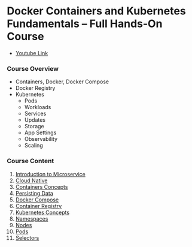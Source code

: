 # Docker Containers and Kubernetes Fundamentals – Full Hands-On Course

- [Youtube Link](https://youtu.be/kTp5xUtcalw)

### Course Overview

- Containers, Docker, Docker Compose
- Docker Registry
- Kubernetes
    - Pods
    - Workloads
    - Services
    - Updates
    - Storage
    - App Settings
    - Observability
    - Scaling


### Course Content

1. [Introduction to Microservice](./001_introduction_to_microservice.md)
2. [Cloud Native](./002_cloud_native.md)
3. [Containers Concepts](./003_containers_concepts.md)
4. [Persisting Data](./004_persisting_data.md)
5. [Docker Compose](./005_docker_compose.md)
6. [Container Registry](./006_container_registry.md)
7. [Kubernetes Concepts](./007_kubernetes_concepts.md)
8. [Namespaces](./008_namespaces.md)
9. [Nodes](./009_nodes.md)
10. [Pods](./010_pods.md)
11. [Selectors](./011_selectors.md)

